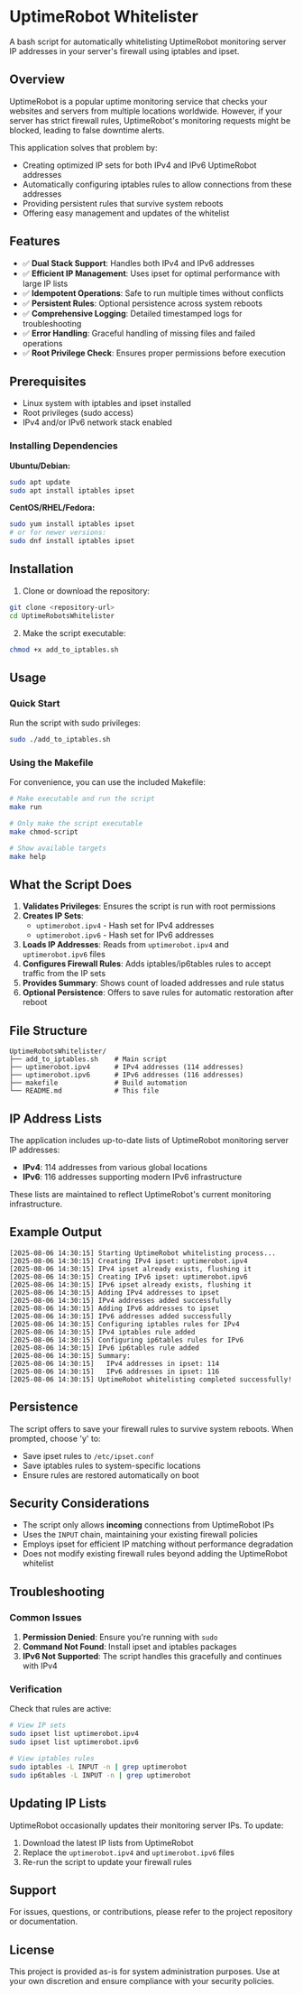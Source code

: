 # UptimeRobot Whitelister

A bash script for automatically whitelisting UptimeRobot monitoring server IP addresses in your server's firewall using iptables and ipset.

## Overview

UptimeRobot is a popular uptime monitoring service that checks your websites and servers from multiple locations worldwide. However, if your server has strict firewall rules, UptimeRobot's monitoring requests might be blocked, leading to false downtime alerts.

This application solves that problem by:
- Creating optimized IP sets for both IPv4 and IPv6 UptimeRobot addresses
- Automatically configuring iptables rules to allow connections from these addresses
- Providing persistent rules that survive system reboots
- Offering easy management and updates of the whitelist

## Features

- ✅ **Dual Stack Support**: Handles both IPv4 and IPv6 addresses
- ✅ **Efficient IP Management**: Uses ipset for optimal performance with large IP lists
- ✅ **Idempotent Operations**: Safe to run multiple times without conflicts
- ✅ **Persistent Rules**: Optional persistence across system reboots
- ✅ **Comprehensive Logging**: Detailed timestamped logs for troubleshooting
- ✅ **Error Handling**: Graceful handling of missing files and failed operations
- ✅ **Root Privilege Check**: Ensures proper permissions before execution

## Prerequisites

- Linux system with iptables and ipset installed
- Root privileges (sudo access)
- IPv4 and/or IPv6 network stack enabled

### Installing Dependencies

**Ubuntu/Debian:**
```bash
sudo apt update
sudo apt install iptables ipset
```

**CentOS/RHEL/Fedora:**
```bash
sudo yum install iptables ipset
# or for newer versions:
sudo dnf install iptables ipset
```

## Installation

1. Clone or download the repository:
```bash
git clone <repository-url>
cd UptimeRobotsWhitelister
```

2. Make the script executable:
```bash
chmod +x add_to_iptables.sh
```

## Usage

### Quick Start

Run the script with sudo privileges:

```bash
sudo ./add_to_iptables.sh
```

### Using the Makefile

For convenience, you can use the included Makefile:

```bash
# Make executable and run the script
make run

# Only make the script executable
make chmod-script

# Show available targets
make help
```

## What the Script Does

1. **Validates Privileges**: Ensures the script is run with root permissions
2. **Creates IP Sets**: 
   - `uptimerobot.ipv4` - Hash set for IPv4 addresses
   - `uptimerobot.ipv6` - Hash set for IPv6 addresses
3. **Loads IP Addresses**: Reads from `uptimerobot.ipv4` and `uptimerobot.ipv6` files
4. **Configures Firewall Rules**: Adds iptables/ip6tables rules to accept traffic from the IP sets
5. **Provides Summary**: Shows count of loaded addresses and rule status
6. **Optional Persistence**: Offers to save rules for automatic restoration after reboot

## File Structure

```
UptimeRobotsWhitelister/
├── add_to_iptables.sh    # Main script
├── uptimerobot.ipv4      # IPv4 addresses (114 addresses)
├── uptimerobot.ipv6      # IPv6 addresses (116 addresses)
├── makefile              # Build automation
└── README.md             # This file
```

## IP Address Lists

The application includes up-to-date lists of UptimeRobot monitoring server IP addresses:

- **IPv4**: 114 addresses from various global locations
- **IPv6**: 116 addresses supporting modern IPv6 infrastructure

These lists are maintained to reflect UptimeRobot's current monitoring infrastructure.

## Example Output

```
[2025-08-06 14:30:15] Starting UptimeRobot whitelisting process...
[2025-08-06 14:30:15] Creating IPv4 ipset: uptimerobot.ipv4
[2025-08-06 14:30:15] IPv4 ipset already exists, flushing it
[2025-08-06 14:30:15] Creating IPv6 ipset: uptimerobot.ipv6
[2025-08-06 14:30:15] IPv6 ipset already exists, flushing it
[2025-08-06 14:30:15] Adding IPv4 addresses to ipset
[2025-08-06 14:30:15] IPv4 addresses added successfully
[2025-08-06 14:30:15] Adding IPv6 addresses to ipset
[2025-08-06 14:30:15] IPv6 addresses added successfully
[2025-08-06 14:30:15] Configuring iptables rules for IPv4
[2025-08-06 14:30:15] IPv4 iptables rule added
[2025-08-06 14:30:15] Configuring ip6tables rules for IPv6
[2025-08-06 14:30:15] IPv6 ip6tables rule added
[2025-08-06 14:30:15] Summary:
[2025-08-06 14:30:15]   IPv4 addresses in ipset: 114
[2025-08-06 14:30:15]   IPv6 addresses in ipset: 116
[2025-08-06 14:30:15] UptimeRobot whitelisting completed successfully!
```

## Persistence

The script offers to save your firewall rules to survive system reboots. When prompted, choose 'y' to:

- Save ipset rules to `/etc/ipset.conf`
- Save iptables rules to system-specific locations
- Ensure rules are restored automatically on boot

## Security Considerations

- The script only allows **incoming** connections from UptimeRobot IPs
- Uses the `INPUT` chain, maintaining your existing firewall policies
- Employs ipset for efficient IP matching without performance degradation
- Does not modify existing firewall rules beyond adding the UptimeRobot whitelist

## Troubleshooting

### Common Issues

1. **Permission Denied**: Ensure you're running with `sudo`
2. **Command Not Found**: Install ipset and iptables packages
3. **IPv6 Not Supported**: The script handles this gracefully and continues with IPv4

### Verification

Check that rules are active:

```bash
# View IP sets
sudo ipset list uptimerobot.ipv4
sudo ipset list uptimerobot.ipv6

# View iptables rules
sudo iptables -L INPUT -n | grep uptimerobot
sudo ip6tables -L INPUT -n | grep uptimerobot
```

## Updating IP Lists

UptimeRobot occasionally updates their monitoring server IPs. To update:

1. Download the latest IP lists from UptimeRobot
2. Replace the `uptimerobot.ipv4` and `uptimerobot.ipv6` files
3. Re-run the script to update your firewall rules

## Support

For issues, questions, or contributions, please refer to the project repository or documentation.

## License

This project is provided as-is for system administration purposes. Use at your own discretion and ensure compliance with your security policies.